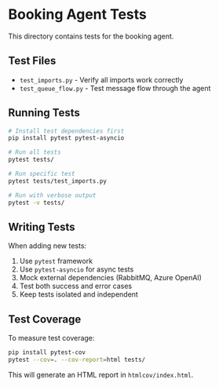 # Booking Agent Tests

This directory contains tests for the booking agent.

## Test Files

- `test_imports.py` - Verify all imports work correctly
- `test_queue_flow.py` - Test message flow through the agent

## Running Tests

```bash
# Install test dependencies first
pip install pytest pytest-asyncio

# Run all tests
pytest tests/

# Run specific test
pytest tests/test_imports.py

# Run with verbose output
pytest -v tests/
```

## Writing Tests

When adding new tests:

1. Use `pytest` framework
2. Use `pytest-asyncio` for async tests
3. Mock external dependencies (RabbitMQ, Azure OpenAI)
4. Test both success and error cases
5. Keep tests isolated and independent

## Test Coverage

To measure test coverage:

```bash
pip install pytest-cov
pytest --cov=. --cov-report=html tests/
```

This will generate an HTML report in `htmlcov/index.html`.
